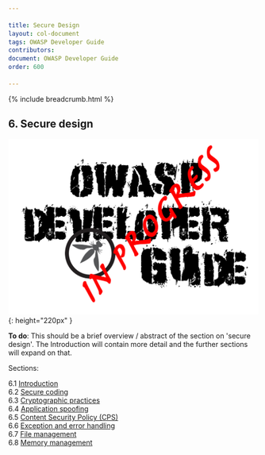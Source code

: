 ```yaml
---

title: Secure Design
layout: col-document
tags: OWASP Developer Guide
contributors:
document: OWASP Developer Guide
order: 600

---
```


{% include breadcrumb.html %}

## 6. Secure design

![Developer Guide](../assets/images/dg_wip.png "OWASP Developer Guide"){: height="220px" }

**To do**: This should be a brief overview / abstract of the section on 'secure design'.
The Introduction will contain more detail and the further sections will expand on that.

Sections:

6.1 [Introduction](01-secure-design.md)  
6.2 [Secure coding](02-secure-coding.md)  
6.3 [Cryptographic practices](03-cryptographic-practices.md)  
6.4 [Application spoofing](04-application-spoofing.md)  
6.5 [Content Security Policy (CPS)](05-content-security-policy.md)  
6.6 [Exception and error handling](06-exception-error-handling.md)  
6.7 [File management](07-file-management.md)  
6.8 [Memory management](08-memory-management.md)
